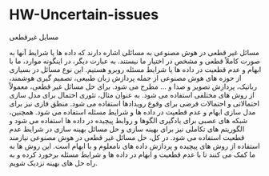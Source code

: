 # HW-Uncertain-issues
مسایل غیرقطعی

مسائل غیر قطعی در هوش مصنوعی به مسائلی اشاره دارند که داده ها یا شرایط آنها به صورت کاملاً قطعی و مشخص در اختیار ما نیستند.
به عبارت دیگر، در اینگونه موارد، ما با ابهام و عدم قطعیت در داده ها یا شرایط مسئله روبرو هستیم. این نوع مسائل در بسیاری از حوزه های هوش مصنوعی از جمله پردازش زبان طبیعی، تصمیم گیری هوشمند، رباتیک، پردازش تصویر و صدا و ... مطرح می شود.
برای حل مسائل غیر قطعی، معمولاً از روش های مختلفی استفاده می شود.
به عنوان مثال، تئوری احتمال برای مدل سازی احتمالاتی و احتمالات فرضی برای وقوع رویدادها استفاده می شود. منطق فازی نیز برای مدل سازی ابهام و عدم قطعیت در داده ها و شرایط مسئله استفاده می شود.
همچنین، شبکه های عصبی برای یادگیری الگوها و روابط پیچیده در داده ها استفاده می شود و الگوریتم های تکاملی نیز برای بهینه سازی و حل مسائل بهینه سازی در شرایط عدم قطعیت استفاده می شود.
در کل، حل مسائل غیر قطعی در هوش مصنوعی نیازمند استفاده از روش های پیچیده و پردازش داده های نامعلوم و با ابهام است.
این روش ها به ما کمک می کنند تا با عدم قطعیت و ابهام در داده ها و شرایط مسئله برخورد کرده و به راه حل های بهینه نزدیک شویم.

